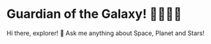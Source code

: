 # Guardian of the Galaxy! 🌠🧑‍🚀🚀

Hi there, explorer! 👋 Ask me anything about Space, Planet and Stars!
